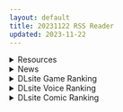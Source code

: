 ```yaml
---
layout: default
title: 20231122 RSS Reader
updated: 2023-11-22
---
```


<details class='content-parent'>
<summary>
Resources
</summary>
<details class='content-child'>
<summary>
<span class='rss-title'> [自购][无修正] [marrubi]2023.8.5-2023.11.21部分动画2部[Patreon] </span> <a class='rss-link' href='https://gmgard.com/gm124175' target='_blank'>&nbsp;</a>
<div class='rss-published'> 🕛 20231121 15:03:51</div>
</summary>
<img src="https://static.gmgard.us/Images/upload/18623211427471055.jpg" /><br /><p>轻度福瑞警告⚠</p>
</details>
<details class='content-child'>
<summary>
<span class='rss-title'> [RJ249462][えぶるぃ]KOM式野球拳の会場はこちら→エイリィ編 </span> <a class='rss-link' href='https://gmgard.com/gm124178' target='_blank'>&nbsp;</a>
<div class='rss-published'> 🕛 20231121 14:59:51</div>
</summary>
<img src="https://static.gmgard.us/Images/upload/20273211925539956.jpg" /><br /><p>剪刀石头布</p>
</details>
<details class='content-child'>
<summary>
<span class='rss-title'> [RJ213722][えぶるぃ]ネトラレジスタンス Ver1.06 </span> <a class='rss-link' href='https://gmgard.com/gm124177' target='_blank'>&nbsp;</a>
<div class='rss-published'> 🕛 20231121 14:59:50</div>
</summary>
<img src="https://static.gmgard.us/Images/upload/1751211924475451.jpg" /><br /><p>转载</p>
</details>
<details class='content-child'>
<summary>
<span class='rss-title'> [软件分享] 小猫互传浏览器 - 在线看漫画小说 ver 1.44.1 </span> <a class='rss-link' href='https://gmgard.com/gm124176' target='_blank'>&nbsp;</a>
<div class='rss-published'> 🕛 20231121 14:52:21</div>
</summary>
<img src="https://static.gmgard.us/Images/upload/10934211514586602.jpg" /><br /><p>介绍&nbsp;</p>
</details>
<details class='content-child'>
<summary>
<span class='rss-title'> [MMD][Genshin]Number Nine_4K(by Bengugu's MMD) </span> <a class='rss-link' href='https://gmgard.com/gm124173' target='_blank'>&nbsp;</a>
<div class='rss-published'> 🕛 20231121 14:51:47</div>
</summary>
<img src="https://static.gmgard.us/Images/upload/49286211226195070.jpg" /><br /><p>[视频信息]
视频编码： AVC1 - 内置 FFmpeg 解码器(h264, Thread Frame)
输入格式： AVC1(24 bits)
输入尺寸： 3840 × 2160(1.78:1)
输出格式： NV12(12 bits)
输出尺寸： 3840 × 2160(1.78:1)
帧率： 60
BitRate: 未知</p>
</details>
<details class='content-child'>
<summary>
<span class='rss-title'> 恋活hopita场景卡 </span> <a class='rss-link' href='https://gmgard.com/gm124182' target='_blank'>&nbsp;</a>
<div class='rss-published'> 🕛 20231121 14:51:40</div>
</summary>
<img src="https://static.gmgard.us/Images/upload/99466212140234348.jpg" /><br /><p>电报备份下载链接：https://t.me/Koikatunews/869</p>
</details>
<details class='content-child'>
<summary>
<span class='rss-title'> 中指唐 </span> <a class='rss-link' href='https://gmgard.com/gm124180' target='_blank'>&nbsp;</a>
<div class='rss-published'> 🕛 20231121 14:51:26</div>
</summary>
<img src="https://static.gmgard.us/Images/upload/1903211946460260.jpg" /><br /><p>
前几个月入坑了边狱巴士，小唐成为了支撑七星玩下去的核心动力！最近23号要出了新人格了，赶紧绘画许愿一波……！同时最近也开始了每天画点什么的挑战，看看多少提高绘画启动的习惯</p>
</details>
<details class='content-child'>
<summary>
<span class='rss-title'> 涩就好啦 </span> <a class='rss-link' href='https://gmgard.com/gm124174' target='_blank'>&nbsp;</a>
<div class='rss-published'> 🕛 20231121 14:51:11</div>
</summary>
<img src="https://static.gmgard.us/Images/upload/20096211233212305.jpg" /><br /><p>很久没画了，给小黄油画的解禁了，画画以后只能成为过去的回忆了，有空再画把</p>
</details>
<details class='content-child'>
<summary>
<span class='rss-title'> [无修正][未知字幕组][TDKコア] Momone 桃音 </span> <a class='rss-link' href='https://gmgard.com/gm124181' target='_blank'>&nbsp;</a>
<div class='rss-published'> 🕛 20231121 12:02:34</div>
</summary>
<img src="https://iili.io/JnDqIjf.gif" /><br /><p>学生调戏老师 老师就湿了&nbsp;</p>
</details>

</details>
<details class='content-parent'>
<summary>
News
</summary>

</details>
<details class='content-parent'>
<summary>
DLsite Game Ranking
</summary>
<details class='content-child'>
<summary>
<span class='rss-title'> シードオブザデッド:チャームソング [TeamKRAMA] </span> <a class='rss-link' href='https://www.dlsite.com/maniax/work/=/product_id/RJ01109096.html' target='_blank'>&nbsp;</a>
<div class='rss-published'> 🕛 20231122 13:10:46</div>
</summary>
<img src ="http://img.dlsite.jp/modpub/images2/work/doujin/RJ01110000/RJ01109096_img_main.jpg"/><br/>ホームタウン最大の危機!?今度のSoDは強大な敵に銃とマイクで立ち向かう!?最強のアイドルを夢見る少女、えいのまるが新たなヒロインとして参戦! 素早い動きと二丁拳銃で、敵を翻弄する戦闘スタイルだ!  そしてホームタウンに迫りくる、強大な敵の影。 無数のZと共に進行してくる敵から街を守ることができるのか。大事な場所を守るため、ヒロインたちはとある計画を進めることに? 歌って踊って撃ち殺せ!アイドル計画が、今始まる。
</details>
<details class='content-child'>
<summary>
<span class='rss-title'> シードオブザデッド:コンプリートエディション [TeamKRAMA] </span> <a class='rss-link' href='https://www.dlsite.com/maniax/work/=/product_id/RJ01119297.html' target='_blank'>&nbsp;</a>
<div class='rss-published'> 🕛 20231122 13:10:46</div>
</summary>
<img src ="http://img.dlsite.jp/modpub/images2/work/doujin/RJ01120000/RJ01119297_img_main.jpg"/><br/>可愛いあの子を守るため暴力とセックスが支配するZワールドで暴れまくれ!様々な武器を手にし、襲い掛かってくる怪物をぶっ殺せ! 彼女たちが怪我をしたときは即エッチでヒーリング!股間のマグナムも火を噴くぜ!彼女たちのハートも最高潮(エクスタシー)! 終わった世界で始まる新たな生活。主人公やヒロインたちに待ち受ける未来とは…!?
</details>
<details class='content-child'>
<summary>
<span class='rss-title'> ロリカワ淫魔と契約してえっちなことする話【アニメ版】 [むむむむ] </span> <a class='rss-link' href='https://www.dlsite.com/maniax/work/=/product_id/RJ01114109.html' target='_blank'>&nbsp;</a>
<div class='rss-published'> 🕛 20231122 13:10:46</div>
</summary>
<img src ="http://img.dlsite.jp/modpub/images2/work/doujin/RJ01115000/RJ01114109_img_main.jpg"/><br/>女子高教師で真正のJK好きのあなた。もちろん教え子に手を出すことはできず、また激務も重なり、性欲とストレスをため込む日々を送っていた。ある日、サキュバスが召喚できる魔導書を手に入れて、開くとリルルが召喚される。サキュバスJKのリルルは、高校の卒業条件のために人間の精液が必要だが、まだ誰とも契約を結べずに困っているという。性欲を持て余したJK好き教師と、人間の精液を欲するサキュバスJKのいちゃらぶ授業が今、始まるーー。
</details>
<details class='content-child'>
<summary>
<span class='rss-title'> 冒険者の宿へようこそ!2 [ぺぺろんちーの] </span> <a class='rss-link' href='https://www.dlsite.com/maniax/work/=/product_id/RJ01081301.html' target='_blank'>&nbsp;</a>
<div class='rss-published'> 🕛 20231122 13:10:46</div>
</summary>
<img src ="http://img.dlsite.jp/modpub/images2/work/doujin/RJ01082000/RJ01081301_img_main.jpg"/><br/>新たな冒険者の宿へお待ちしております。
</details>
<details class='content-child'>
<summary>
<span class='rss-title'> 冒険者の宿へようこそ!2 / patch.1 他愛略奪ぱっち [ぺぺろんちーの] </span> <a class='rss-link' href='https://www.dlsite.com/maniax/work/=/product_id/RJ01105759.html' target='_blank'>&nbsp;</a>
<div class='rss-published'> 🕛 20231122 13:10:46</div>
</summary>
<img src ="http://img.dlsite.jp/modpub/images2/work/doujin/RJ01106000/RJ01105759_img_main.jpg"/><br/>冒険者の宿へようこそ!2のアップグレードデータです
</details>

</details>
<details class='content-parent'>
<summary>
DLsite Voice Ranking
</summary>
<details class='content-child'>
<summary>
<span class='rss-title'> ロリカワ淫魔と契約してえっちなことする話【ASMR版】 [むむむむ] </span> <a class='rss-link' href='https://www.dlsite.com/maniax/work/=/product_id/RJ01114087.html' target='_blank'>&nbsp;</a>
<div class='rss-published'> 🕛 20231122 13:10:49</div>
</summary>
<img src ="http://img.dlsite.jp/modpub/images2/work/doujin/RJ01115000/RJ01114087_img_main.jpg"/><br/>女子高教師で真正のJK好きのあなた。もちろん教え子に手を出すことはできず、また激務も重なり、性欲とストレスをため込む日々を送っていた。ある日、サキュバスが召喚できる魔導書を手に入れて、開くとリルルが召喚される。サキュバスJKのリルルは、高校の卒業条件のために人間の精液が必要だが、まだ誰とも契約を結べずに困っているという。性欲を持て余したJK好き教師と、人間の精液を欲するサキュバスJKのいちゃらぶ授業が今、始まるーー。
</details>
<details class='content-child'>
<summary>
<span class='rss-title'> 【蛀牙警告】與犬系女友的二人世界【中文音聲】 [Bedtime Story 被談聲聆] </span> <a class='rss-link' href='https://www.dlsite.com/maniax/work/=/product_id/RJ01116384.html' target='_blank'>&nbsp;</a>
<div class='rss-published'> 🕛 20231122 13:10:49</div>
</summary>
<img src ="http://img.dlsite.jp/modpub/images2/work/doujin/RJ01117000/RJ01116384_img_main.jpg"/><br/>正在熱戀期的兩人每分開一秒鐘都覺得煎熬,於是行動派的女友瞞著爸媽,搬離學校女宿住進你家了!
</details>
<details class='content-child'>
<summary>
<span class='rss-title'> 【KU100】異世界娘のデリヘル嬢～当店人気トップ嬢たちのおちんぽご奉仕戦争 [ファウナス] </span> <a class='rss-link' href='https://www.dlsite.com/maniax/work/=/product_id/RJ01081666.html' target='_blank'>&nbsp;</a>
<div class='rss-published'> 🕛 20231122 13:10:49</div>
</summary>
<img src ="http://img.dlsite.jp/modpub/images2/work/doujin/RJ01082000/RJ01081666_img_main.jpg"/><br/>新たな刺激を求めるあなた。 以前アルブスに、アーテルとのおまんこ比べを提案されていたことを思い出し、二人を同時に呼び出す。 未経験の3Pプレイに、戸惑った様子を見せるアーテルとアルブス。しかしお気に入りのお客であるあなたを前に、たまらずご奉仕を始めるのだった。
</details>
<details class='content-child'>
<summary>
<span class='rss-title'> チンカス掃除までしてくれる世話焼きな妹JKとの生活 [スイカ熟成保証委員会] </span> <a class='rss-link' href='https://www.dlsite.com/maniax/work/=/product_id/RJ01086281.html' target='_blank'>&nbsp;</a>
<div class='rss-published'> 🕛 20231122 13:10:49</div>
</summary>
<img src ="http://img.dlsite.jp/modpub/images2/work/doujin/RJ01087000/RJ01086281_img_main.jpg"/><br/>ある日、リビングでうたた寝をしていたあなたは、下腹部の妙な快感で目を覚ます。 美奈穂があなたのペニスを咥え、舌と唇で丹念にチンカス掃除をしていた──
</details>
<details class='content-child'>
<summary>
<span class='rss-title'> 坊ちゃまに寝取られ堕ちる人妻メイド [スイカ熟成保証委員会] </span> <a class='rss-link' href='https://www.dlsite.com/maniax/work/=/product_id/RJ378488.html' target='_blank'>&nbsp;</a>
<div class='rss-published'> 🕛 20231122 13:10:49</div>
</summary>
<img src ="http://img.dlsite.jp/modpub/images2/work/doujin/RJ379000/RJ378488_img_main.jpg"/><br/>無知を装い坊ちゃまが夫を想う一途な人妻メイドを、騙して、ハメて、薬漬けで調教する.
</details>

</details>
<details class='content-parent'>
<summary>
DLsite Comic Ranking
</summary>
<details class='content-child'>
<summary>
<span class='rss-title'> 家が湿気過ぎて生えてきた幻覚誘発するキノコを誤食して発情したあとのあれやこれ [捕食少女] </span> <a class='rss-link' href='https://www.dlsite.com/maniax/work/=/product_id/RJ01114389.html' target='_blank'>&nbsp;</a>
<div class='rss-published'> 🕛 20231122 13:10:52</div>
</summary>
<img src ="http://img.dlsite.jp/modpub/images2/work/doujin/RJ01115000/RJ01114389_img_main.jpg"/><br/>これはごく普通すぎて普通でしかない一人の女子大学生の日常ストーリーです。 家の中が湿気てキノコが生えることになり、好奇心からそのキノコを誤って摂取した結果、幻覚を体験します。本文は52ページ。特典のおまけ2枚付きです。
</details>
<details class='content-child'>
<summary>
<span class='rss-title'> 女子校の性欲処理係として編入した男子生徒による記録 [あのんの大洪水伝説] </span> <a class='rss-link' href='https://www.dlsite.com/maniax/work/=/product_id/RJ439801.html' target='_blank'>&nbsp;</a>
<div class='rss-published'> 🕛 20231122 13:10:52</div>
</summary>
<img src ="http://img.dlsite.jp/modpub/images2/work/doujin/RJ440000/RJ439801_img_main.jpg"/><br/>これは女子校でただ一人の男子である『性欲処理係』のあなたと 欲求不満なドスケベ女子達との濃厚変態プレイの記録である──… 女子校に編入させられたあなたを待っていたのは、思春期でムラムラが止まらない女の子たちとの淫らな日々!?溜まりに溜まった性欲とこじれまくった性癖を解放すべく、 あの手この手であなたに変態プレイを求めてくる彼女達… ド淫乱なニオイフェチ女子に囲まれた、スケベ過ぎる学園性活!
</details>
<details class='content-child'>
<summary>
<span class='rss-title'> 婦警とくすぐり誘拐犯 [Nisusu] </span> <a class='rss-link' href='https://www.dlsite.com/maniax/work/=/product_id/RJ01117320.html' target='_blank'>&nbsp;</a>
<div class='rss-published'> 🕛 20231122 13:10:52</div>
</summary>
<img src ="http://img.dlsite.jp/modpub/images2/work/doujin/RJ01118000/RJ01117320_img_main.jpg"/><br/>誘拐犯の罠にかかった婦警、彼女を待っているのは終わらないくすぐり地獄だけだ
</details>
<details class='content-child'>
<summary>
<span class='rss-title'> 少年アンリの体調不良・介護生活 男の娘のおふろもトイレも浣腸もオナニーも朝勃ちもぜ～んぶサポート [まゆちゃん帝国] </span> <a class='rss-link' href='https://www.dlsite.com/maniax/work/=/product_id/RJ01121623.html' target='_blank'>&nbsp;</a>
<div class='rss-published'> 🕛 20231122 13:10:52</div>
</summary>
<img src ="http://img.dlsite.jp/modpub/images2/work/doujin/RJ01122000/RJ01121623_img_main.jpg"/><br/>体調不良の少年が好意を寄せている女の子に看病されちゃうCG集。おんぶやおふろ洗われはもちろん、直腸温測定、座薬、浣腸、カンチョー、シモのお世話からはじまり、溜まった精液の処理、逆レイプセックスまでバッチリお世話してくれます。夢の介護生活へようこそ。だけと安心して甘えすぎちゃうと……?
</details>
<details class='content-child'>
<summary>
<span class='rss-title'> まんこく武術会3〜鬼逝き⭐くノ一拷問編〜 [岡本画伯] </span> <a class='rss-link' href='https://www.dlsite.com/maniax/work/=/product_id/RJ01093491.html' target='_blank'>&nbsp;</a>
<div class='rss-published'> 🕛 20231122 13:10:52</div>
</summary>
<img src ="http://img.dlsite.jp/modpub/images2/work/doujin/RJ01094000/RJ01093491_img_main.jpg"/><br/>女子高生くノ一 が魔人を絶滅させるべく立ち上がった! しかし返り討ちに遭い、魔人たちの【快楽忍術】の餌食になってしまう・・!
</details>

</details>
